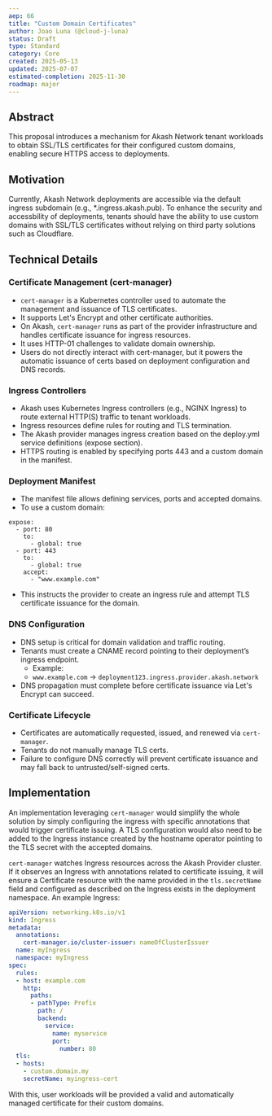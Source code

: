 ```yaml
---
aep: 66
title: "Custom Domain Certificates"
author: Joao Luna (@cloud-j-luna)
status: Draft
type: Standard
category: Core
created: 2025-05-13
updated: 2025-07-07
estimated-completion: 2025-11-30
roadmap: major
---
```


 ## Abstract

 This proposal introduces a mechanism for Akash Network tenant workloads to obtain SSL/TLS certificates for their configured custom domains, enabling secure HTTPS access to deployments. 

 ## Motivation

 Currently, Akash Network deployments are accessible via the default ingress subdomain (e.g., *.ingress.akash.pub).
 To enhance the security and accessbility of deployments, tenants should have the ability to use custom domains with SSL/TLS certificates without relying on third party solutions such as Cloudflare.

 ## Technical Details

 ### Certificate Management (cert-manager)
 - `cert-manager` is a Kubernetes controller used to automate the management and issuance of TLS certificates.
 - It supports Let's Encrypt and other certificate authorities.
 - On Akash, `cert-manager` runs as part of the provider infrastructure and handles certificate issuance for ingress resources.
 - It uses HTTP-01 challenges to validate domain ownership.
 - Users do not directly interact with cert-manager, but it powers the automatic issuance of certs based on deployment configuration and DNS records.

 ### Ingress Controllers
 - Akash uses Kubernetes Ingress controllers (e.g., NGINX Ingress) to route external HTTP(S) traffic to tenant workloads.
 - Ingress resources define rules for routing and TLS termination.
 - The Akash provider manages ingress creation based on the deploy.yml service definitions (expose section).
 - HTTPS routing is enabled by specifying ports 443 and a custom domain in the manifest.

 ### Deployment Manifest
 - The manifest file allows defining services, ports and accepted domains.
 - To use a custom domain:
 ```
 expose:
   - port: 80
     to:
       - global: true
   - port: 443
     to:
       - global: true
     accept:
       - "www.example.com"
 ```
 - This instructs the provider to create an ingress rule and attempt TLS certificate issuance for the domain.

 ### DNS Configuration
 - DNS setup is critical for domain validation and traffic routing.
 - Tenants must create a CNAME record pointing to their deployment’s ingress endpoint.
   - Example:
   - `www.example.com` -> `deployment123.ingress.provider.akash.network`
 - DNS propagation must complete before certificate issuance via Let's Encrypt can succeed.

 ### Certificate Lifecycle
 - Certificates are automatically requested, issued, and renewed via `cert-manager`.
 - Tenants do not manually manage TLS certs.
 - Failure to configure DNS correctly will prevent certificate issuance and may fall back to untrusted/self-signed certs.



 ## Implementation

An implementation leveraging `cert-manager` would simplify the whole solution by simply configuring the ingress with specific annotations that would trigger certificate issuing. A TLS configuration would also need to be added to the Ingress instance created by the hostname operator pointing to the TLS secret with the accepted domains.

`cert-manager` watches Ingress resources across the Akash Provider cluster. If it observes an Ingress with annotations related to certificate issuing, it will ensure a Certificate resource with the name provided in the `tls.secretName` field and configured as described on the Ingress exists in the deployment namespace. An example Ingress:
```yaml
apiVersion: networking.k8s.io/v1
kind: Ingress
metadata:
  annotations:
    cert-manager.io/cluster-issuer: nameOfClusterIssuer
  name: myIngress
  namespace: myIngress
spec:
  rules:
  - host: example.com
    http:
      paths:
      - pathType: Prefix
        path: /
        backend:
          service:
            name: myservice
            port:
              number: 80
  tls:
  - hosts:
    - custom.domain.my
    secretName: myingress-cert
```

With this, user workloads will be provided a valid and automatically managed certificate for their custom domains.
